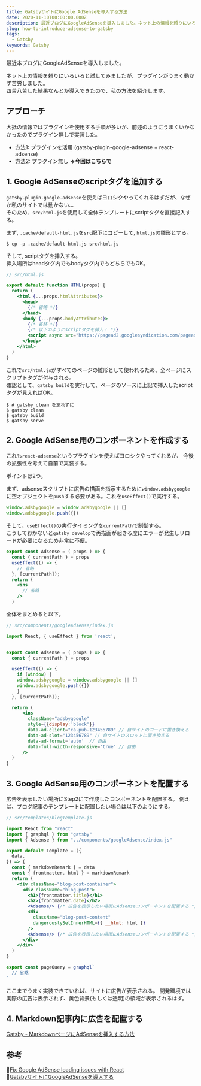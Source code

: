```yaml
---
title: GatsbyサイトにGoogle AdSenseを導入する方法
date: 2020-11-10T00:00:00.000Z
description: 最近ブログにGoogleAdSenseを導入しました。ネット上の情報を頼りにいろいろと試してみましたが、プラグインがうまく動かず苦労しました。 四苦八苦した結果なんとか導入できたので、Gatsbyプラグイン無しでAdSenseを導入する方法を紹介します。
slug: how-to-introduce-adsense-to-gatsby
tags: 
  - Gatsby
keywords: Gatsby
---
```


最近本ブログにGoogleAdSenseを導入しました。

ネット上の情報を頼りにいろいろと試してみましたが、プラグインがうまく動かず苦労しました。  
四苦八苦した結果なんとか導入できたので、私の方法を紹介します。


## アプローチ
大抵の情報ではプラグインを使用する手順が多いが、前述のようにうまくいかなかったのでプラグイン無しで実装した。

 - 方法1: プラグインを活用 (gatsby-plugin-google-adsense + react-adsense)
 - 方法2: プラグイン無し  **→今回はこちらで**


## 1. Google AdSenseのscriptタグを追加する
`gatsby-plugin-google-adsense`を使えばヨロシクやってくれるはずだが、なぜか私のサイトでは動かない...  
そのため、`src/html.js`を使用して全体テンプレートにscriptタグを直接記入する。


まず, `.cache/default-html.js`を`src`配下にコピーして, `html.js`の雛形とする。
```shell
$ cp -p .cache/default-html.js src/html.js
```
 
そして, scriptタグを挿入する。  
挿入場所はheadタグ内でもbodyタグ内でもどちらでもOK。
```jsx
// src/html.js

export default function HTML(props) {
  return (
    <html {...props.htmlAttributes}>
      <head>
        {/* 省略 */}
      </head>
      <body {...props.bodyAttributes}>
        {/* 省略 */}
        {/* 以下のようにscriptタグを挿入！ */}
        <script async src="https://pagead2.googlesyndication.com/pagead/js/adsbygoogle.js"></script>
      </body>
    </html>
  )
}
```

これで`src/html.js`がすべてのページの雛形として使われるため、全ページにスクリプトタグが付与される。  
確認として、`gatsby build`を実行して、ページのソースに上記で挿入したscriptタグが見えればOK。
```shell
$ # gatsby clean を忘れずに
$ gatsby clean
$ gatsby build
$ gatsby serve
```

<adsense></adsense>

## 2. Google AdSense用のコンポーネントを作成する
これも`react-adsense`というプラグインを使えばヨロシクやってくれるが、 今後の拡張性を考えて自前で実装する。

ポイントは2つ。

まず、adsenseスクリプトに広告の描画を指示するために`window.adsbygoogle`に空オブジェクトを`push`する必要がある。これを`useEffect()`で実行する。
```javascript
window.adsbygoogle = window.adsbygoogle || []
window.adsbygoogle.push({})
```

そして、`useEffect()`の実行タイミングを`currentPath`で制御する。  
こうしておかないと`gatsby develop`で再描画が起きる度にエラーが発生しリロードが必要になるため非常に不便。
```jsx
export const Adsense = ( props ) => {
  const { currentPath } = props
  useEffect(() => {
    // 省略
  }, [currentPath]);
  return (
    <ins
      // 省略
    />
  )
```

全体をまとめると以下。

```jsx
// src/components/googleAdsense/index.js

import React, { useEffect } from 'react';


export const Adsense = ( props ) => {
  const { currentPath } = props
  
  useEffect(() => {
    if (window) {
    window.adsbygoogle = window.adsbygoogle || []
    window.adsbygoogle.push({})
    }
  }, [currentPath]);

  return (
      <ins 
        className="adsbygoogle"
        style={{display:'block'}}
        data-ad-client="ca-pub-123456789" // 自サイトのコードに置き換える
        data-ad-slot="123456789" // 自サイトのスロットに置き換える
        data-ad-format='auto'  // 自由
        data-full-width-responsive='true' // 自由
      />
  )
}
```

<adsense></adsense>

## 3. Google AdSense用のコンポーネントを配置する
広告を表示したい場所にStep2にて作成したコンポーネントを配置する。
例えば、ブログ記事のテンプレートに配置したい場合は以下のようにする。

```jsx
// src/templates/blogTemplate.js

import React from "react"
import { graphql } from "gatsby"
import { Adsense } from "../components/googleAdsense/index.js"

export default Template = ({
  data,
}) => {
  const { markdownRemark } = data
  const { frontmatter, html } = markdownRemark
  return (
    <div className="blog-post-container">
      <div className="blog-post">
        <h1>{frontmatter.title}</h1>
        <h2>{frontmatter.date}</h2>
        <Adsense/> {/* 広告を表示したい場所にAdsenseコンポーネントを配置する */}
        <div
          className="blog-post-content"
          dangerouslySetInnerHTML={{ __html: html }}
        />
        <Adsense/> {/* 広告を表示したい場所にAdsenseコンポーネントを配置する */}
      </div>
    </div>
  )
}

export const pageQuery = graphql`
  // 省略
`
```

ここまでうまく実装できていれば、サイトに広告が表示される。
開発環境では実際の広告は表示されず、黄色背景(もしくは透明)の領域が表示されるはず。

<adsense></adsense>

## 4. Markdown記事内に広告を配置する
[Gatsby - MarkdownページにAdSenseを挿入する方法](/how-to-insert-adsense-to-markdown)


## 参考
:link:[Fix Google AdSense loading issues with React](https://mao-tss.medium.com/fix-google-adsense-loading-issues-with-react-f338cbd61ac4)  
:link:[GatsbyサイトにGoogleAdSenseを導入する](https://qiita.com/bob_yama/items/2b24fca112587a1bf8e8)

